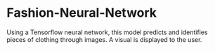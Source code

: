 # Fashion-Neural-Network

Using a Tensorflow neural network, this model predicts and identifies pieces of clothing through images. A visual is displayed to the user.
